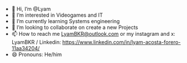 - 👋 Hi, I’m @Lyam
- 👀 I’m interested in Videogames and IT
- 🌱 I’m currently learning Systems engineering
- 💞️ I’m looking to collaborate on create a new Projects
- 📫 How to reach me LyamBKR@outlook.com or my instagram and x: LyamBKR / Linkedin: https://www.linkedin.com/in/lyam-acosta-forero-11aa34204/
- 😄 Pronouns: He/him

<!---
LyamBKR/LyamBKR is a ✨ special ✨ repository because its `README.md` (this file) appears on your GitHub profile.
You can click the Preview link to take a look at your changes.
--->
